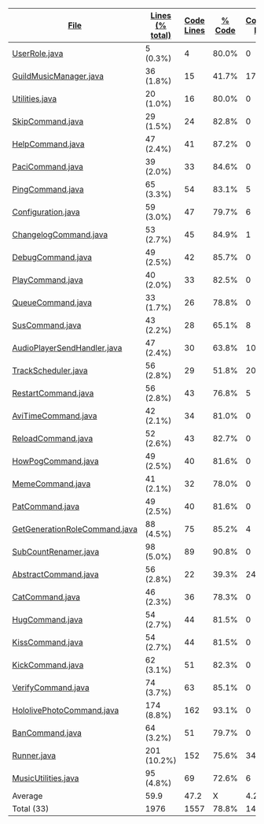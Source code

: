 
|[File](https://github.com/Smaltin/AvilonSubBot/tree/development/statistics%2Ftotal%2Fname_ascending.md%2F)|[Lines (% total)](https://github.com/Smaltin/AvilonSubBot/tree/development/statistics%2Ftotal%2Flines_descending.md%2F)|[Code Lines](https://github.com/Smaltin/AvilonSubBot/tree/development/statistics%2Ftotal%2Fcode_descending.md%2F)|[% Code](https://github.com/Smaltin/AvilonSubBot/tree/development/statistics%2Ftotal%2Fproportion_code_descending.md%2F)|[Comment Lines](https://github.com/Smaltin/AvilonSubBot/tree/development/statistics%2Ftotal%2Fcomments_descending.md%2F)|[% Comment](https://github.com/Smaltin/AvilonSubBot/tree/development/statistics%2Ftotal%2Fproportion_comments_descending.md%2F)|[Blank Lines](https://github.com/Smaltin/AvilonSubBot/tree/development/statistics%2Ftotal%2Fblanks_descending.md%2F)|[% Blank](https://github.com/Smaltin/AvilonSubBot/tree/development/statistics%2Ftotal%2Fproportion_blanks_descending.md%2F)|
| --- | --- | --- | --- | --- | --- | --- | --- |
|[UserRole.java](https://github.com/Smaltin/AvilonSubBot/tree/development/src%2Fmain%2Fjava%2Fio%2Fgithub%2FSmaltin%2FAvilonSubBot%2FUserRole.java)|5 (0.3%)|4|80.0%|0|0.0%|1|20.0%|
|[GuildMusicManager.java](https://github.com/Smaltin/AvilonSubBot/tree/development/src%2Fmain%2Fjava%2Fio%2Fgithub%2FSmaltin%2FAvilonSubBot%2FMusicUtilities%2FGuildMusicManager.java)|36 (1.8%)|15|41.7%|17|47.2%|4|11.1%|
|[Utilities.java](https://github.com/Smaltin/AvilonSubBot/tree/development/src%2Fmain%2Fjava%2Fio%2Fgithub%2FSmaltin%2FAvilonSubBot%2FUtilities.java)|20 (1.0%)|16|80.0%|0|0.0%|4|20.0%|
|[SkipCommand.java](https://github.com/Smaltin/AvilonSubBot/tree/development/src%2Fmain%2Fjava%2Fio%2Fgithub%2FSmaltin%2FAvilonSubBot%2FCommands%2FMusic%2FSkipCommand.java)|29 (1.5%)|24|82.8%|0|0.0%|5|17.2%|
|[HelpCommand.java](https://github.com/Smaltin/AvilonSubBot/tree/development/src%2Fmain%2Fjava%2Fio%2Fgithub%2FSmaltin%2FAvilonSubBot%2FCommands%2FHelpCommand.java)|47 (2.4%)|41|87.2%|0|0.0%|6|12.8%|
|[PaciCommand.java](https://github.com/Smaltin/AvilonSubBot/tree/development/src%2Fmain%2Fjava%2Fio%2Fgithub%2FSmaltin%2FAvilonSubBot%2FCommands%2FPaciCommand.java)|39 (2.0%)|33|84.6%|0|0.0%|6|15.4%|
|[PingCommand.java](https://github.com/Smaltin/AvilonSubBot/tree/development/src%2Fmain%2Fjava%2Fio%2Fgithub%2FSmaltin%2FAvilonSubBot%2FCommands%2FPingCommand.java)|65 (3.3%)|54|83.1%|5|7.7%|6|9.2%|
|[Configuration.java](https://github.com/Smaltin/AvilonSubBot/tree/development/src%2Fmain%2Fjava%2Fio%2Fgithub%2FSmaltin%2FAvilonSubBot%2FConfiguration.java)|59 (3.0%)|47|79.7%|6|10.2%|6|10.2%|
|[ChangelogCommand.java](https://github.com/Smaltin/AvilonSubBot/tree/development/src%2Fmain%2Fjava%2Fio%2Fgithub%2FSmaltin%2FAvilonSubBot%2FCommands%2FChangelogCommand.java)|53 (2.7%)|45|84.9%|1|1.9%|7|13.2%|
|[DebugCommand.java](https://github.com/Smaltin/AvilonSubBot/tree/development/src%2Fmain%2Fjava%2Fio%2Fgithub%2FSmaltin%2FAvilonSubBot%2FCommands%2FDebugCommand.java)|49 (2.5%)|42|85.7%|0|0.0%|7|14.3%|
|[PlayCommand.java](https://github.com/Smaltin/AvilonSubBot/tree/development/src%2Fmain%2Fjava%2Fio%2Fgithub%2FSmaltin%2FAvilonSubBot%2FCommands%2FMusic%2FPlayCommand.java)|40 (2.0%)|33|82.5%|0|0.0%|7|17.5%|
|[QueueCommand.java](https://github.com/Smaltin/AvilonSubBot/tree/development/src%2Fmain%2Fjava%2Fio%2Fgithub%2FSmaltin%2FAvilonSubBot%2FCommands%2FMusic%2FQueueCommand.java)|33 (1.7%)|26|78.8%|0|0.0%|7|21.2%|
|[SusCommand.java](https://github.com/Smaltin/AvilonSubBot/tree/development/src%2Fmain%2Fjava%2Fio%2Fgithub%2FSmaltin%2FAvilonSubBot%2FCommands%2FSusCommand.java)|43 (2.2%)|28|65.1%|8|18.6%|7|16.3%|
|[AudioPlayerSendHandler.java](https://github.com/Smaltin/AvilonSubBot/tree/development/src%2Fmain%2Fjava%2Fio%2Fgithub%2FSmaltin%2FAvilonSubBot%2FMusicUtilities%2FAudioPlayerSendHandler.java)|47 (2.4%)|30|63.8%|10|21.3%|7|14.9%|
|[TrackScheduler.java](https://github.com/Smaltin/AvilonSubBot/tree/development/src%2Fmain%2Fjava%2Fio%2Fgithub%2FSmaltin%2FAvilonSubBot%2FMusicUtilities%2FTrackScheduler.java)|56 (2.8%)|29|51.8%|20|35.7%|7|12.5%|
|[RestartCommand.java](https://github.com/Smaltin/AvilonSubBot/tree/development/src%2Fmain%2Fjava%2Fio%2Fgithub%2FSmaltin%2FAvilonSubBot%2FCommands%2FAdministration%2FRestartCommand.java)|56 (2.8%)|43|76.8%|5|8.9%|8|14.3%|
|[AviTimeCommand.java](https://github.com/Smaltin/AvilonSubBot/tree/development/src%2Fmain%2Fjava%2Fio%2Fgithub%2FSmaltin%2FAvilonSubBot%2FCommands%2FAviTimeCommand.java)|42 (2.1%)|34|81.0%|0|0.0%|8|19.0%|
|[ReloadCommand.java](https://github.com/Smaltin/AvilonSubBot/tree/development/src%2Fmain%2Fjava%2Fio%2Fgithub%2FSmaltin%2FAvilonSubBot%2FCommands%2FAdministration%2FReloadCommand.java)|52 (2.6%)|43|82.7%|0|0.0%|9|17.3%|
|[HowPogCommand.java](https://github.com/Smaltin/AvilonSubBot/tree/development/src%2Fmain%2Fjava%2Fio%2Fgithub%2FSmaltin%2FAvilonSubBot%2FCommands%2FHowPogCommand.java)|49 (2.5%)|40|81.6%|0|0.0%|9|18.4%|
|[MemeCommand.java](https://github.com/Smaltin/AvilonSubBot/tree/development/src%2Fmain%2Fjava%2Fio%2Fgithub%2FSmaltin%2FAvilonSubBot%2FCommands%2FMemeCommand.java)|41 (2.1%)|32|78.0%|0|0.0%|9|22.0%|
|[PatCommand.java](https://github.com/Smaltin/AvilonSubBot/tree/development/src%2Fmain%2Fjava%2Fio%2Fgithub%2FSmaltin%2FAvilonSubBot%2FCommands%2FPatCommand.java)|49 (2.5%)|40|81.6%|0|0.0%|9|18.4%|
|[GetGenerationRoleCommand.java](https://github.com/Smaltin/AvilonSubBot/tree/development/src%2Fmain%2Fjava%2Fio%2Fgithub%2FSmaltin%2FAvilonSubBot%2FCommands%2FServerSpecific%2FGetGenerationRoleCommand.java)|88 (4.5%)|75|85.2%|4|4.5%|9|10.2%|
|[SubCountRenamer.java](https://github.com/Smaltin/AvilonSubBot/tree/development/src%2Fmain%2Fjava%2Fio%2Fgithub%2FSmaltin%2FAvilonSubBot%2FSubCountRenamer.java)|98 (5.0%)|89|90.8%|0|0.0%|9|9.2%|
|[AbstractCommand.java](https://github.com/Smaltin/AvilonSubBot/tree/development/src%2Fmain%2Fjava%2Fio%2Fgithub%2FSmaltin%2FAvilonSubBot%2FCommands%2FAbstractCommand.java)|56 (2.8%)|22|39.3%|24|42.9%|10|17.9%|
|[CatCommand.java](https://github.com/Smaltin/AvilonSubBot/tree/development/src%2Fmain%2Fjava%2Fio%2Fgithub%2FSmaltin%2FAvilonSubBot%2FCommands%2FCatCommand.java)|46 (2.3%)|36|78.3%|0|0.0%|10|21.7%|
|[HugCommand.java](https://github.com/Smaltin/AvilonSubBot/tree/development/src%2Fmain%2Fjava%2Fio%2Fgithub%2FSmaltin%2FAvilonSubBot%2FCommands%2FHugCommand.java)|54 (2.7%)|44|81.5%|0|0.0%|10|18.5%|
|[KissCommand.java](https://github.com/Smaltin/AvilonSubBot/tree/development/src%2Fmain%2Fjava%2Fio%2Fgithub%2FSmaltin%2FAvilonSubBot%2FCommands%2FKissCommand.java)|54 (2.7%)|44|81.5%|0|0.0%|10|18.5%|
|[KickCommand.java](https://github.com/Smaltin/AvilonSubBot/tree/development/src%2Fmain%2Fjava%2Fio%2Fgithub%2FSmaltin%2FAvilonSubBot%2FCommands%2FAdministration%2FKickCommand.java)|62 (3.1%)|51|82.3%|0|0.0%|11|17.7%|
|[VerifyCommand.java](https://github.com/Smaltin/AvilonSubBot/tree/development/src%2Fmain%2Fjava%2Fio%2Fgithub%2FSmaltin%2FAvilonSubBot%2FCommands%2FServerSpecific%2FVerifyCommand.java)|74 (3.7%)|63|85.1%|0|0.0%|11|14.9%|
|[HololivePhotoCommand.java](https://github.com/Smaltin/AvilonSubBot/tree/development/src%2Fmain%2Fjava%2Fio%2Fgithub%2FSmaltin%2FAvilonSubBot%2FCommands%2FHololivePhotoCommand.java)|174 (8.8%)|162|93.1%|0|0.0%|12|6.9%|
|[BanCommand.java](https://github.com/Smaltin/AvilonSubBot/tree/development/src%2Fmain%2Fjava%2Fio%2Fgithub%2FSmaltin%2FAvilonSubBot%2FCommands%2FAdministration%2FBanCommand.java)|64 (3.2%)|51|79.7%|0|0.0%|13|20.3%|
|[Runner.java](https://github.com/Smaltin/AvilonSubBot/tree/development/src%2Fmain%2Fjava%2Fio%2Fgithub%2FSmaltin%2FAvilonSubBot%2FRunner.java)|201 (10.2%)|152|75.6%|34|16.9%|15|7.5%|
|[MusicUtilities.java](https://github.com/Smaltin/AvilonSubBot/tree/development/src%2Fmain%2Fjava%2Fio%2Fgithub%2FSmaltin%2FAvilonSubBot%2FMusicUtilities%2FMusicUtilities.java)|95 (4.8%)|69|72.6%|6|6.3%|20|21.1%|
|Average |59.9|47.2|X|4.2|X|8.5|X|
|Total (33)|1976|1557|78.8%|140| 7.1%|279|14.1%|
